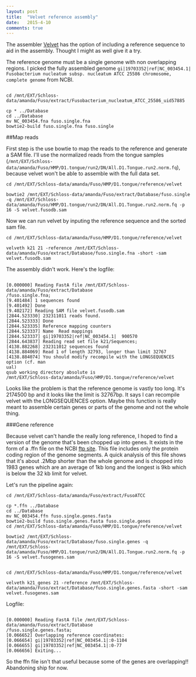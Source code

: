 ```yaml
---
layout: post
title:  "Velvet reference assembly"
date:   2015-4-10
comments: true
---
```

The assembler [Velvet](http://www.ebi.ac.uk/~zerbino/velvet/Columbus_manual.pdf) has the option of including a reference sequence to aid in the assembly. Thought I might as well give it a try. 

The reference genome must be a single genome with non overlapping regions. I picked the fully assembled genome `gi|19703352|ref|NC_003454.1| Fusobacterium nucleatum subsp. nucleatum ATCC 25586 chromosome, complete genome` from NCBI.

~~~~

cd /mnt/EXT/Schloss-data/amanda/Fuso/extract/Fusobacterium_nucleatum_ATCC_25586_uid57885

cp * ../Database
cd ../Database
mv NC_003454.fna fuso.single.fna
bowtie2-build fuso.single.fna fuso.single
~~~~


##Map reads

First step is the use bowtie to map the reads to the reference and generate a SAM file. I'll use the normalized reads from the tongue samples (`/mnt/EXT/Schloss-data/amanda/Fuso/HMP/D1.tongue/run2/DN/All.D1.Tongue.run2.norm.fq`), because velvet won't be able to assemble with the full data set.

~~~~
cd /mnt/EXT/Schloss-data/amanda/Fuso/HMP/D1.tongue/reference/velvet

bowtie2 /mnt/EXT/Schloss-data/amanda/Fuso/extract/Database/fuso.single -q /mnt/EXT/Schloss-data/amanda/Fuso/HMP/D1.tongue/run2/DN/All.D1.Tongue.run2.norm.fq -p 16 -S velvet.fusodb.sam  

~~~~


Now we can run velvet by inputing the reference sequence and the sorted sam file. 

~~~~
cd /mnt/EXT/Schloss-data/amanda/Fuso/HMP/D1.tongue/reference/velvet

velveth k21 21 -reference /mnt/EXT/Schloss-data/amanda/Fuso/extract/Database/fuso.single.fna -short -sam velvet.fusodb.sam

~~~~

The assembly didn't work. Here's the logfile:

~~~~

[0.000000] Reading FastA file /mnt/EXT/Schloss-data/amanda/Fuso/extract/Database
/fuso.single.fna;
[9.401484] 1 sequences found
[9.401492] Done
[9.402172] Reading SAM file velvet.fusodb.sam
[2844.523330] 232311011 reads found.
[2844.523333] Done
[2844.523335] Reference mapping counters
[2844.523337] Name	Read mappings
[2844.523337] gi|19703352|ref|NC_003454.1|	900570
[2844.643837] Reading read set file k21/Sequences;
[4138.882268] 232311012 sequences found
[4138.884069] Read 1 of length 32793, longer than limit 32767
[4138.884074] You should modify recompile with the LONGSEQUENCES option (cf. man
ual)
qsub working directory absolute is
/mnt/EXT/Schloss-data/amanda/Fuso/HMP/D1.tongue/reference/velvet
~~~~

Looks like the problem is that the reference genome is vastly too long. It's 2174500 bp and it looks like the limit is 32767bp. It says I can recompile velvet with the LONGSEQUENCES option. Maybe this function is really meant to assemble certain genes or parts of the genome and not the whole thing. 

###Gene reference

Because velvet can't handle the really long reference, I hoped to find a version of the genome that's been chopped up into genes. It exists in the form of a .ffn file on the NCBI [ftp site](ftp://ftp.ncbi.nih.gov/genomes/Bacteria/Fusobacterium_nucleatum_ATCC_25586_uid57885/). This file includes only the protein coding region of the genome segments. A quick analysis of this file shows that it's about .2Mbp shorter than the whole genome and is chopped into 1983 genes which are an average of 1kb long and the longest is 9kb which is below the 32 kb limit for velvet. 

Let's run the pipeline again:

~~~~
cd /mnt/EXT/Schloss-data/amanda/Fuso/extract/FusoATCC

cp *.ffn ../Database
cd ../Database
mv NC_003454.ffn fuso.single.genes.fasta
bowtie2-build fuso.single.genes.fasta fuso.single.genes
cd /mnt/EXT/Schloss-data/amanda/Fuso/HMP/D1.tongue/reference/velvet

bowtie2 /mnt/EXT/Schloss-data/amanda/Fuso/extract/Database/fuso.single.genes -q /mnt/EXT/Schloss-data/amanda/Fuso/HMP/D1.tongue/run2/DN/All.D1.Tongue.run2.norm.fq -p 16 -S velvet.fusogenes.sam  


cd /mnt/EXT/Schloss-data/amanda/Fuso/HMP/D1.tongue/reference/velvet

velveth k21_genes 21 -reference /mnt/EXT/Schloss-data/amanda/Fuso/extract/Database/fuso.single.genes.fasta -short -sam velvet.fusogenes.sam

~~~~

Logfile:

~~~~

[0.000000] Reading FastA file /mnt/EXT/Schloss-data/amanda/Fuso/extract/Database
/fuso.single.genes.fasta;
[0.066652] Overlapping reference coordinates:
[0.066654] gi|19703352|ref|NC_003454.1|:0-1104
[0.066655] gi|19703352|ref|NC_003454.1|:0-77
[0.066656] Exiting...
~~~~

So the ffn file isn't that useful because some of the genes are overlapping!! Abandoning ship for now.

